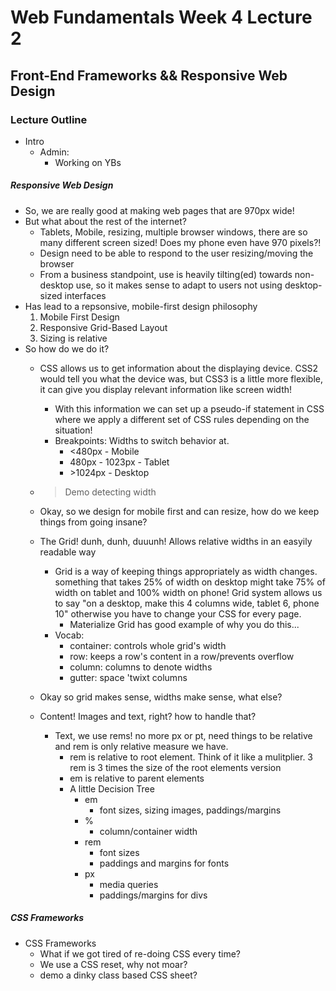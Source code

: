 # Web Fundamentals Week 4 Lecture 2

## Front-End Frameworks && Responsive Web Design

### Lecture Outline
- Intro
  - Admin:
    - Working on YBs

##### Responsive Web Design
- So, we are really good at making web pages that are 970px wide!
- But what about the rest of the internet?
  - Tablets, Mobile, resizing, multiple browser windows, there are so many different screen sized! Does my phone even have 970 pixels?!
  - Design need to be able to respond to the user resizing/moving the browser
  - From a business standpoint, use is heavily tilting(ed) towards non-desktop use, so it makes sense to adapt to users not using desktop-sized interfaces
- Has lead to a repsonsive, mobile-first design philosophy
    1. Mobile First Design
    2. Responsive Grid-Based Layout
    3. Sizing is relative
- So how do we do it?
  - CSS allows us to get information about the displaying device. CSS2 would tell you what the device was, but CSS3 is a little more flexible, it can give you display relevant information like screen width!
    - With this information we can set up a pseudo-if statement in CSS where we apply a different set of CSS rules depending on the situation!
    - Breakpoints: Widths to switch behavior at.
      - <480px  - Mobile
      - 480px - 1023px  - Tablet
      - \>1024px - Desktop
  - >Demo detecting width

  - Okay, so we design for mobile first and can resize, how do we keep things from going insane?
  - The Grid! dunh, dunh, duuunh! Allows relative widths in an easyily readable way
    - Grid is a way of keeping things appropriately as width changes. something that takes 25% of width on desktop might take 75% of width on tablet and 100% width on phone! Grid system allows us to say "on a desktop, make this 4 columns wide, tablet 6, phone 10" otherwise you have to change your CSS for every page.
      - Materialize Grid has good example of why you do this...
    - Vocab:
      - container: controls whole grid's width
      - row: keeps a row's content in a row/prevents overflow
      - column: columns to denote widths
      - gutter: space 'twixt columns


  - Okay so grid makes sense, widths make sense, what else?
  - Content! Images and text, right? how to handle that?
    - Text, we use rems! no more px or pt, need things to be relative and rem is only relative measure we have.
      - rem is relative to root element. Think of it like a mulitplier. 3 rem is 3 times the size of the root elements version
      - em is relative to parent elements
      - A little Decision Tree
        - em
          - font sizes, sizing images, paddings/margins
        - %
          - column/container width
        - rem
          - font sizes
          - paddings and margins for fonts
        - px
          - media queries
          - paddings/margins for divs


##### CSS Frameworks
- CSS Frameworks
  - What if we got tired of re-doing CSS every time?
  - We use a CSS reset, why not moar?
  - demo a dinky class based CSS sheet?
